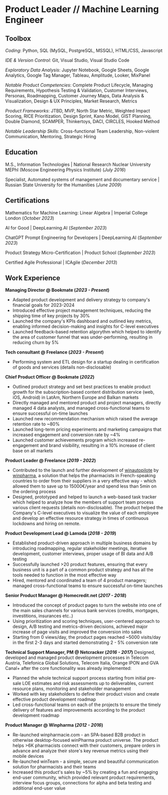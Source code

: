 # Product Leader // Machine Learning Engineer

## Toolbox
*Coding*: Python, SQL (MySQL, PostgreSQL, MSSQL), HTML/CSS, Javascript

*IDE & Version Control*: Git, Visual Studio, Visual Studio Code

*Exploratory Data Analysis*: Jupyter Notebook, Google Sheets, Google Analytics, Google Tag Manager, Tableau, Amplitude, Looker, MixPanel

*Notable Product Competencies*: Complete Product Lifecycle, Managing Requirements, Hypothesis Testing & Validation, Customer Interviews, Personas, Roadmapping, Customer Journey Maps, Data Analysis & Visualization, Design & UX Principles, Market Research, Metrics 

*Product Frameworks*: JTBD, MVP, North Star Metric, Weighted Impact Scoring, RICE Prioritization, Design Sprint, Kano Model, GIST Planning, Double Diamond, SCAMPER, Thinkertoys, DACI, CIRCLES, Hooked Method

*Notable Leadership Skills*: Cross-functional Team Leadership, Non-violent Communication, Mentoring, Strategic Hiring


## Education				       		
M.S., Information Technologies	| National Research Nuclear University MEPhI (Moscow Engineering Physics Institute) (_July 2016_)	

Specialist, Automated systems of management and documentary service | Russian State University for the Humanities (_June 2009_)

## Certifications
Mathematics for Machine Learning: Linear Algebra | Imperial College London (_October 2023_)	

AI for Good | DeepLearning.AI (_September 2023_)	

ChatGPT Prompt Engineering for Developers | DeepLearning.AI (_September 2023_)	

Product Strategy Micro-Certification | Product School (_September 2023_)	

Certified Agile Professional | ICAgile (_December 2013_)	

## Work Experience
**Managing Director @ Bookmate (_2023 - Present_)**
- Adapted product development and delivery strategy to сompany's financial goals for 2023-2024
- Introduced effective project management techniques, reducing the shipping time of key projects by 30%
- Launched the сompany's KPIs dashboard and outlined key metrics, enabling informed decision-making and insights for C-level executives
- Launched feedback-based retention algorythm which helped to identify the area of customer funnel that was under-performing, resulting in reducing churn by 5%

**Tech consultant @ Freelance (_2023 - Present_)**
- Performing system and ETL design for a startup dealing in certification of goods and services (details non-disclosable)

**Chief Product Officer @ Bookmate (_2022_)**
- Outlined product strategy and set best practices to enable product growth for the subscription-based content distribution service (web, iOS, Android) in LatAm, Northern Europe and Balkan markets
- Directly managed and mentored product and project managers, directly managed 4 data analysts, and managed cross-functional teams to ensure successful on-time launches
- Launched new recommendation mechanism which raised the average retention rate to ~80%
- Launched long-term pricing experiments and marketing campaigns that increased engagement and conversion rate by ~4%
- Launched customer achievements program which increased re-engagement and brand visibility, resulting in a 10% increase of client base on all markets

**Product Leader @ Freelance (_2019 - 2022_)**
- Contributed to the launch and further development of [winautopilote](tab:https://www.winpharma.com/winautopilote-commandes-automatisees-pharmacie) by [winpharma](tab:www.winpharma.com), a solution that helps the pharmacists in French-speaking countries to order from their suppliers in a very effective way - which allowed them to save up to 15000€/year and spend less than 5min on the ordering process
- Designed, prototyped and helped to launch a web-based task tracker which helped to analyze how the members of support team process various client requests (details non-disclosable). The product helped the Company's C-level
executives to visualize the value of each employee and develop an effective resource strategy in times of continuous lockdowns and hiring on remote.

**Product Development Lead @ Lamoda (_2018 - 2019_)**
- Established product-driven approach in multiple business domains by introducing roadmapping, regular stakeholder meetings, iterative development, customer interviews, proper usage of BI data and A/B testing
- Successfully launched >20 product features, ensuring that every business unit is a part of a common product strategy and has all the tools needed to function in the most effective way
- Hired, mentored and coordinated a team of 4 product managers; managed cross-functional teams to ensure successful on-time launches

**Senior Product Manager @ Homecredit.net (_2017 - 2018_)**
- Introduced the concept of product pages to turn the website into one of the main sales channels for various bank services (credits, mortgages, investitions, insurances etc..)
- Using prioritization and scoring techniques, user-centered approach to design, A/B testing and metrics-driven decisions, achieved major increase of page visits and improved the conversion into sales
- Starting from 0 views/day, the product pages reached ~5000 visits/day in the first 2-3 days and started demonstrating 2 - 5% conversion rate

**Technical Support Manager, PM @ Netcracker (_2016 - 2017_)**
Designed, developed and managed product development processes in Telecom Austria, Telefonica Global Solutions, Telecom Italia, Orange IPON and GVA Canal+ after the core functionality was already implemented:
- Planned the whole technical support process starting from initial pre-sale LOE estimates and risk assessments up to deliverables, current resource plans, monitoring and stakeholder management
- Worked with key stakeholders to define their product vision and create effective product development roadmap
- Led cross-functional teams on each of the projects to ensure the timely delivery of features and improvements according to the product development roadmap

**Product Manager @ Winpharma (_2012 - 2016_)**
- Re-launched winpharmacie.com - an SPA-based B2B product in otherwise desktop-focused winPharma product universe. The product helps >6K pharmacists connect with their customers, prepare orders in advance and analyze their store's key revenue metrics using their mobile devices
- Re-launched winTeam - a simple, secure and beautiful communication solution for pharmacists and their teams
- Increased this product's sales by ~5% by creating a fun and engaging end-user community, which provided relevant product requirements, interview focus groups, connections for alpha and beta testing and additional end-user value

